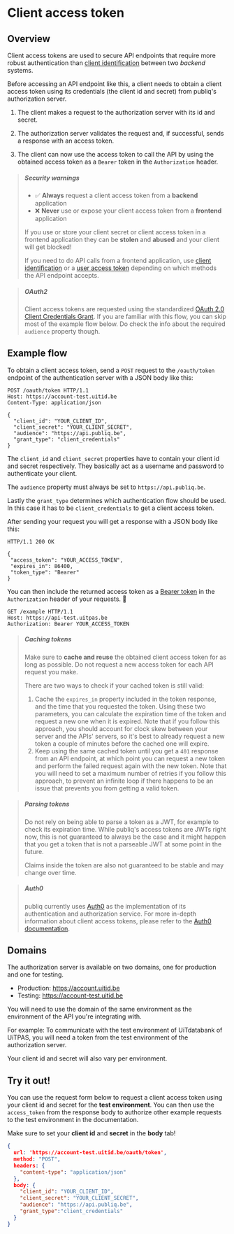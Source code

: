 # Client access token

## Overview

Client access tokens are used to secure API endpoints that require more robust authentication than [client identification](./client-identification.md) between two *backend* systems.

Before accessing an API endpoint like this, a client needs to obtain a client access token using its credentials (the client id and secret) from publiq's authorization server.

1.  The client makes a request to the authorization server with its id and secret.

2.  The authorization server validates the request and, if successful, sends a response with an access token.

3.  The client can now use the access token to call the API by using the obtained access token as a `Bearer` token in the `Authorization` header.

<!-- theme: warning -->

> ##### Security warnings
>
> *   ✅ **Always** request a client access token from a **backend** application
> *   ❌ **Never** use or expose your client access token from a **frontend** application
>
> If you use or store your client secret or client access token in a frontend application they can be **stolen** and **abused** and your client will get blocked!
>
> If you need to do API calls from a frontend application, use [client identification](./client-identification.md) or a [user access token](./user-access-token.md) depending on which methods the API endpoint accepts.

> ##### OAuth2
>
> Client access tokens are requested using the standardized [OAuth 2.0 Client Credentials Grant](https://oauth.net/2/grant-types/client-credentials/). If you are familiar with this flow, you can skip most of the example flow below. Do check the info about the required `audience` property though.

## Example flow

To obtain a client access token, send a `POST` request to the `/oauth/token` endpoint of the authentication server with a JSON body like this:

```http
POST /oauth/token HTTP/1.1
Host: https://account-test.uitid.be
Content-Type: application/json

{
  "client_id": "YOUR_CLIENT_ID",
  "client_secret": "YOUR_CLIENT_SECRET",
  "audience": "https://api.publiq.be",
  "grant_type": "client_credentials"
}
```

The `client_id` and `client_secret` properties have to contain your client id and secret respectively. They basically act as a username and password to authenticate your client.

The `audience` property must always be set to `https://api.publiq.be`.

Lastly the `grant_type` determines which authentication flow should be used. In this case it has to be `client_credentials` to get a client access token.

After sending your request you will get a response with a JSON body like this:

```http
HTTP/1.1 200 OK

{
 "access_token": "YOUR_ACCESS_TOKEN",
 "expires_in": 86400,
 "token_type": "Bearer"
}
```

You can then include the returned access token as a [Bearer token](https://swagger.io/docs/specification/authentication/bearer-authentication/) in the `Authorization` header of your requests. 🎉

```http
GET /example HTTP/1.1
Host: https://api-test.uitpas.be
Authorization: Bearer YOUR_ACCESS_TOKEN
```

<!-- theme: success -->

> ##### Caching tokens
>
> Make sure to **cache and reuse** the obtained client access token for as long as possible. Do not request a new access token for each API request you make.
>
> There are two ways to check if your cached token is still valid:
> 1. Cache the `expires_in` property included in the token response, and the time that you requested the token. Using these two parameters, you can calculate the expiration time of the token and request a new one when it is expired. Note that if you follow this approach, you should account for clock skew between your server and the APIs' servers, so it's best to already request a new token a couple of minutes before the cached one will expire.
> 2. Keep using the same cached token until you get a `401` response from an API endpoint, at which point you can request a new token and perform the failed request again with the new token. Note that you will need to set a maximum number of retries if you follow this approach, to prevent an infinite loop if there happens to be an issue that prevents you from getting a valid token.

<!-- theme: warning -->

> ##### Parsing tokens
> Do not rely on being able to parse a token as a JWT, for example to check its expiration time. While publiq's access tokens are JWTs right now, this is not guaranteed to always be the case and it might happen that you get a token that is not a parseable JWT at some point in the future.
>
> Claims inside the token are also not guaranteed to be stable and may change over time.

<!-- theme: info -->

> ##### Auth0
>
> publiq currently uses [Auth0](https://auth0.com/) as the implementation of its authentication and authorization service. For more in-depth information about client access tokens, please refer to the [Auth0 documentation](https://auth0.com/docs/flows#client-credentials-flow).

## Domains

The authorization server is available on two domains, one for production and one for testing.

*   Production: https://account.uitid.be
*   Testing: https://account-test.uitid.be

You will need to use the domain of the same environment as the environment of the API you're integrating with.

For example: To communicate with the test environment of UiTdatabank of UiTPAS, you will need a token from the test environment of the authorization server.

Your client id and secret will also vary per environment.

## Try it out!

You can use the request form below to request a client access token using your client id and secret for the **test environment**. You can then use the `access_token` from the response body to authorize other example requests to the test environment in the documentation.

Make sure to set your **client id** and **secret** in the **body** tab!

```json http
{
  url: 'https://account-test.uitid.be/oauth/token',
  method: "POST",
  headers: {
    "content-type": "application/json"
  },
  body: {
    "client_id": "YOUR_CLIENT_ID",
    "client_secret": "YOUR_CLIENT_SECRET",
    "audience": "https://api.publiq.be",
    "grant_type":"client_credentials"    
  }
}
```
